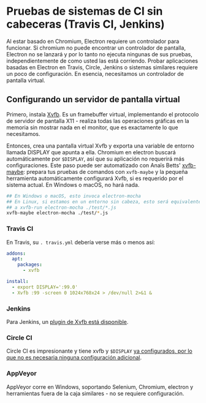 # Pruebas de sistemas de CI sin cabeceras (Travis CI, Jenkins)

Al estar basado en Chromium, Electron requiere un controlador para funcionar. Si chromium no puede encontrar un controlador de pantalla, Electron no se lanzará y por lo tanto no ejecuta ningunas de sus pruebas, independientemente de como usted las está corriendo. Probar aplicaciones basadas en Electron en Travis, Circle, Jenkins o sistemas similares requiere un poco de configuración. En esencia, necesitamos un controlador de pantalla virtual.

## Configurando un servidor de pantalla virtual

Primero, instala [Xvfb](https://en.wikipedia.org/wiki/Xvfb). Es un framebuffer virtual, implementando el protocolo de servidor de pantalla X11 - realiza todas las operaciones gráficas en la memoria sin mostrar nada en el monitor, que es exactamente lo que necesitamos.

Entonces, crea una pantalla virtual Xvfb y exporta una variable de entorno llamada DISPLAY que apunta a ella. Chromium en electron buscará automáticamente por `$DISPLAY`, así que su aplicación no requerirá más configuraciones. Este paso puede ser automatizado con Anaïs Betts' [xvfb-maybe](https://github.com/anaisbetts/xvfb-maybe): prepara tus pruebas de comandos con `xvfb-maybe` y la pequeña herramienta automáticamente configurará Xvfb, si es requerido por el sistema actual. En Windows o macOS, no hará nada.

```sh
## En Windows o macOS, esto invoca electron-mocha
## En Linux, si estamos en un entorno sin cabeza, esto será equivalente
## a xvfb-run electron-mocha ./test/*.js
xvfb-maybe electron-mocha ./test/*.js
```

### Travis CI

En Travis, su `. travis.yml` debería verse más o menos así:

```yml
addons:
  apt:
    packages:
      - xvfb

install:
  - export DISPLAY=':99.0'
  - Xvfb :99 -screen 0 1024x768x24 > /dev/null 2>&1 &
```

### Jenkins

Para Jenkins, un [plugin de Xvfb está disponible](https://wiki.jenkins-ci.org/display/JENKINS/Xvfb+Plugin).

### Circle CI

Circle CI es impresionante y tiene xvfb y `$DISPLAY` [ya configurados, por lo que no es necesaria ninguna configuración adicional](https://circleci.com/docs/environment#browsers).

### AppVeyor

AppVeyor corre en Windows, soportando Selenium, Chromium, electron y herramientas fuera de la caja similares - no se requiere configuración.